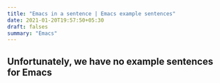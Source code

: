 ```yaml
---
title: "Emacs in a sentence | Emacs example sentences"
date: 2021-01-20T19:57:50+05:30
draft: falses
summary: "Emacs"
---
```

## Unfortunately, we have no example sentences for Emacs                 
